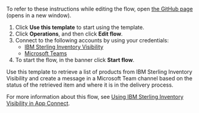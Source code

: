 To refer to these instructions while editing the flow, open [the GitHub page](https://github.com/ot4i/app-connect-templates/blob/main/resources/markdown/IBM%20Sterling%20Inventory%20Visibility%20performs%20a%20supply%20check%20for%20each%20product%20that%20it%20retrieves_instructions.md) (opens in a new window).

1. Click **Use this template** to start using the template.
2. Click **Operations**, and then click **Edit flow**.
3. Connect to the following accounts by using your credentials:
   - [IBM Sterling Inventory Visibility](https://ibm.biz/acstirlingiv)
   - [Microsoft Teams](https://ibm.biz/acmsteams)
4. To start the flow, in the banner click **Start flow**.

Use this template to retrieve a list of products from IBM Sterling Inventory Visibility and create a message in a Microsoft Team channel based on the status of the retrieved item and where it is in the delivery process.

For more information about this flow, see [Using IBM Sterling Inventory Visibility in App Connect](https://community.ibm.com/community/user/integration/blogs/shamini-arumugam1/2020/12/15/using-ibm-sterling-inventory-visibility-in-app-con).

